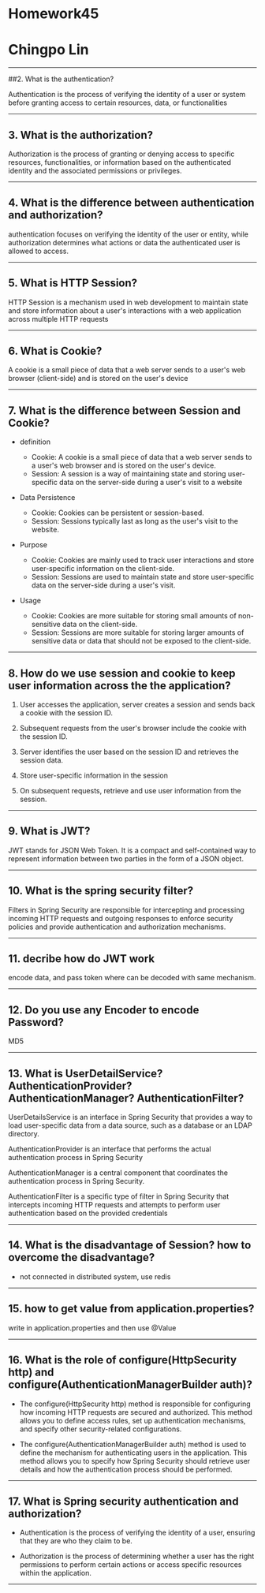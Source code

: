 
# Homework45
# Chingpo Lin

----

##2. What is the authentication?

Authentication is the process of verifying the identity of a user or system before granting access to certain resources, data, or functionalities

---

## 3. What is the authorization?

Authorization is the process of granting or denying access to specific resources, functionalities, or information based on the authenticated identity and the associated permissions or privileges.

---

## 4. What is the difference between authentication and authorization?

authentication focuses on verifying the identity of the user or entity, while authorization determines what actions or data the authenticated user is allowed to access. 

---

## 5. What is HTTP Session?

HTTP Session is a mechanism used in web development to maintain state and store information about a user's interactions with a web application across multiple HTTP requests

---

## 6. What is Cookie?

A cookie is a small piece of data that a web server sends to a user's web browser (client-side) and is stored on the user's device

--- 

## 7. What is the difference between Session and Cookie?

- definition
    - Cookie: A cookie is a small piece of data that a web server sends to a user's web browser and is stored on the user's device.
    - Session: A session is a way of maintaining state and storing user-specific data on the server-side during a user's visit to a website
    
- Data Persistence
    - Cookie: Cookies can be persistent or session-based.
    - Session: Sessions typically last as long as the user's visit to the website.
    
- Purpose
    - Cookie: Cookies are mainly used to track user interactions and store user-specific information on the client-side.
    - Session: Sessions are used to maintain state and store user-specific data on the server-side during a user's visit. 
    
- Usage
    - Cookie: Cookies are more suitable for storing small amounts of non-sensitive data on the client-side. 
    - Session: Sessions are more suitable for storing larger amounts of sensitive data or data that should not be exposed to the client-side.
    
---

## 8. How do we use session and cookie to keep user information across the the application?

1. User accesses the application, server creates a session and sends back a cookie with the session ID.
   
2. Subsequent requests from the user's browser include the cookie with the session ID.

3. Server identifies the user based on the session ID and retrieves the session data.

4. Store user-specific information in the session

5.  On subsequent requests, retrieve and use user information from the session.

---

## 9. What is JWT?

JWT stands for JSON Web Token. It is a compact and self-contained way to represent information between two parties in the form of a JSON object. 

---

## 10. What is the spring security filter?

Filters in Spring Security are responsible for intercepting and processing incoming HTTP requests and outgoing responses to enforce security policies and provide authentication and authorization mechanisms.

---

## 11. decribe how do JWT work

encode data, and pass token where can be decoded with same mechanism.


---

## 12. Do you use any Encoder to encode Password?

MD5 

---

## 13. What is UserDetailService? AuthenticationProvider?AuthenticationManager? AuthenticationFilter?

UserDetailsService is an interface in Spring Security that provides a way to load user-specific data from a data source, such as a database or an LDAP directory.  

AuthenticationProvider is an interface that performs the actual authentication process in Spring Security  

AuthenticationManager is a central component that coordinates the authentication process in Spring Security.  

AuthenticationFilter is a specific type of filter in Spring Security that intercepts incoming HTTP requests and attempts to perform user authentication based on the provided credentials

---

## 14. What is the disadvantage of Session? how to overcome the disadvantage?

- not connected in distributed system, use redis

---

## 15. how to get value from application.properties?

write in application.properties and then use @Value

---

## 16. What is the role of configure(HttpSecurity http) and configure(AuthenticationManagerBuilder auth)?

- The configure(HttpSecurity http) method is responsible for configuring how incoming HTTP requests are secured and authorized. This method allows you to define access rules, set up authentication mechanisms, and specify other security-related configurations.

- The configure(AuthenticationManagerBuilder auth) method is used to define the mechanism for authenticating users in the application. This method allows you to specify how Spring Security should retrieve user details and how the authentication process should be performed.

---

## 17. What is Spring security authentication and authorization?

- Authentication is the process of verifying the identity of a user, ensuring that they are who they claim to be.

- Authorization is the process of determining whether a user has the right permissions to perform certain actions or access specific resources within the application.

---



